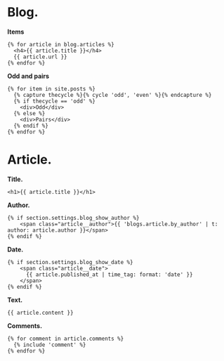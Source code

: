 # Blog.

**Items**
```liquid
{% for article in blog.articles %}
  <h4>{{ article.title }}</h4>
  {{ article.url }}
{% endfor %}
```

**Odd and pairs**
```liquid
{% for item in site.posts %}
  {% capture thecycle %}{% cycle 'odd', 'even' %}{% endcapture %}
  {% if thecycle == 'odd' %}
    <div>Odd</div>
  {% else %}
    <div>Pairs</div>
  {% endif %}
{% endfor %}
```

# Article.

**Title.**
```
<h1>{{ article.title }}</h1>
```

**Author.**
```
{% if section.settings.blog_show_author %}
    <span class="article__author">{{ 'blogs.article.by_author' | t: author: article.author }}</span>
{% endif %}
```

**Date.**
```
{% if section.settings.blog_show_date %}
    <span class="article__date">
      {{ article.published_at | time_tag: format: 'date' }}
    </span>
{% endif %}
```

**Text.**
```
{{ article.content }}
```

**Comments.**
```
{% for comment in article.comments %}
  {% include 'comment' %}
{% endfor %}
```
